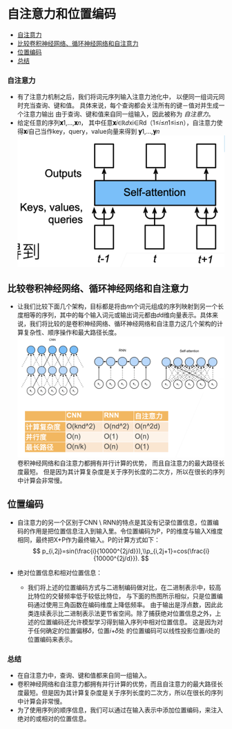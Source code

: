 # 自注意力和位置编码

  - [自注意力](#自注意力)
  - [比较卷积神经网络、循环神经网络和自注意力](#比较卷积神经网络循环神经网络和自注意力)
  - [位置编码](#位置编码)
  - [总结](#总结)



### 自注意力
- 有了注意力机制之后，我们将词元序列输入注意力池化中， 以便同一组词元同时充当查询、键和值。 具体来说，每个查询都会关注所有的键－值对并生成一个注意力输出 由于查询、键和值来自同一组输入，因此被称为 *自注意力*。
- 给定任意的序列**𝐱**1,…,**𝐱**𝑛， 其中任意**𝐱**𝑖∈ℝ𝑑xi∈Rd（1≤𝑖≤𝑛1≤i≤n），自注意力使得**𝐱**𝑖自己当作key，query，value向量来得到 **𝐲**1,…,**𝐲**𝑛![截屏2022-02-16 下午2.18.20](https://github.com/kinza99/DeepLearning-MuLi-Notes/blob/main/imgs/67/67-01.png)

## 比较卷积神经网络、循环神经网络和自注意力

- 让我们比较下面几个架构，目标都是将由𝑛n个词元组成的序列映射到另一个长度相等的序列，其中的每个输入词元或输出词元都由𝑑d维向量表示。具体来说，我们将比较的是卷积神经网络、循环神经网络和自注意力这几个架构的计算复杂性、顺序操作和最大路径长度。![截屏2022-02-16 下午2.19.33](https://github.com/kinza99/DeepLearning-MuLi-Notes/blob/main/imgs/67/67-02.png)卷积神经网络和自注意力都拥有并行计算的优势， 而且自注意力的最大路径长度最短。 但是因为其计算复杂度是关于序列长度的二次方，所以在很长的序列中计算会非常慢。

## 位置编码

- 自注意力的另一个区别于CNN \ RNN的特点是其没有记录位置信息，位置编码的作用是把位置信息注入到输入里。令位置编码为P，P的维度与输入X维度相同，最终把X+P作为最终输入。P的计算方式如下：
  $$
  p_{i,2j}=sin(\frac{i}{10000^{2j/d}}),\\p_{i,2j+1}=cos(\frac{i}{10000^{2j/d}}).
  $$

- 绝对位置信息和相对位置信息：

  - 我们将上述的位置编码方式与二进制编码做对比，在二进制表示中，较高比特位的交替频率低于较低比特位， 与下面的热图所示相似，只是位置编码通过使用三角函数在编码维度上降低频率。 由于输出是浮点数，因此此类连续表示比二进制表示法更节省空间。除了捕获绝对位置信息之外，上述的位置编码还允许模型学习得到输入序列中相对位置信息。 这是因为对于任何确定的位置偏移𝛿，位置𝑖+𝛿处 的位置编码可以线性投影位置𝑖i处的位置编码来表示。

### 总结

- 在自注意力中，查询、键和值都来自同一组输入。
- 卷积神经网络和自注意力都拥有并行计算的优势，而且自注意力的最大路径长度最短。但是因为其计算复杂度是关于序列长度的二次方，所以在很长的序列中计算会非常慢。
- 为了使用序列的顺序信息，我们可以通过在输入表示中添加位置编码，来注入绝对的或相对的位置信息。



